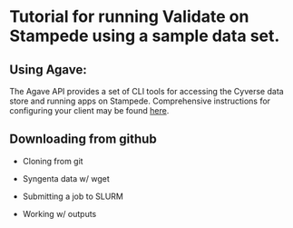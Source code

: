 # Tutorial for running Validate on Stampede using a sample data set.

## Using Agave:

The Agave API provides a set of CLI tools for accessing the Cyverse data store and running apps on Stampede. Comprehensive instructions for configuring your client may be found [here](https://github.com/iPlantCollaborativeOpenSource/cyverse-sdk).

## Downloading from github

* Cloning from git

* Syngenta data w/ wget

* Submitting a job to SLURM

* Working w/ outputs

